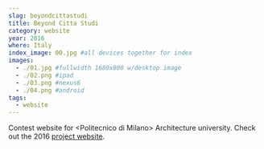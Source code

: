 ```yaml
---
slag: beyondcittastudi
title: Beyond Citta Studi
category: website
year: 2016
where: Italy
index_image: 00.jpg #all devices together for index
images:
  - ./01.jpg #fullwidth 1680x800 w/desktop image
  - ./02.png #ipad
  - ./03.png #nexus6
  - ./04.png #android
tags:
  - website
---
```


Contest website for &lt;Politecnico di Milano&gt; Architecture university.
Check out the 2016 [project website](http://beyondcittastudi.junglestar.org/).
